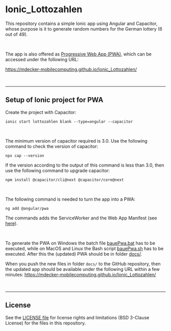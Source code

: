 # Ionic_Lottozahlen #

This repository contains a simple Ionic app using Angular and Capacitor, whose purpose is it to generate random numbers for the German lottery (6 out of 49).

<br>

The app is also offered as [Progressive Web App (PWA)](https://developer.mozilla.org/en-US/docs/Web/Progressive_web_apps), which can be accessed under the following URL:

  https://mdecker-mobilecomputing.github.io/Ionic_Lottozahlen/

<br>

----

## Setup of Ionic project for PWA ##

Create the project with Capacitor:
```
ionic start lottozahlen blank --type=angular --capacitor
```

<br>

The minimum version of capacitor required is 3.0. Use the following command to check the version of capacitor:
```
npx cap --version
```
If the version according to the output of this command is less than 3.0, then use the following command to upgrade capacitor:
```
npm install @capacitor/cli@next @capacitor/core@next
```

<br>

The following command is needed to turn the app into a PWA:
```
ng add @angular/pwa
```
The commands adds the ServiceWorker and the Web App Manifest (see [here](/src/manifest.webmanifest)).

<br>

To generate the PWA on Windows the batch file [bauePwa.bat](bauePwa.bat) has to be executed, while on
MacOS and Linux the Bash script [bauePwa.sh](bauePwa.sh) has to be executed. After this the (updated) PWA
should be in folder [docs/](docs/).

When you push the new files in folder `docs/` to the GitHub repository, then the updated app should be available under the following 
URL within a few minutes: https://mdecker-mobilecomputing.github.io/Ionic_Lottozahlen/

<br>

----
## License ##

See the [LICENSE file](LICENSE.md) for license rights and limitations (BSD 3-Clause License)
for the files in this repository.
